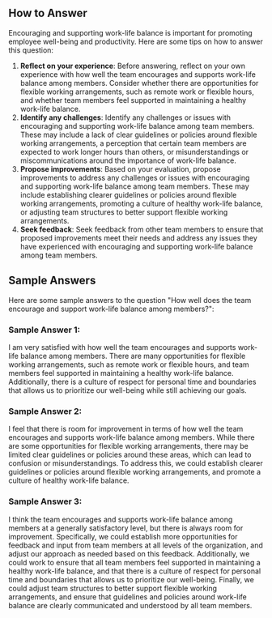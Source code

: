

How to Answer
-------------

Encouraging and supporting work-life balance is important for promoting employee well-being and productivity. Here are some tips on how to answer this question:

1. **Reflect on your experience**: Before answering, reflect on your own experience with how well the team encourages and supports work-life balance among members. Consider whether there are opportunities for flexible working arrangements, such as remote work or flexible hours, and whether team members feel supported in maintaining a healthy work-life balance.
2. **Identify any challenges**: Identify any challenges or issues with encouraging and supporting work-life balance among team members. These may include a lack of clear guidelines or policies around flexible working arrangements, a perception that certain team members are expected to work longer hours than others, or misunderstandings or miscommunications around the importance of work-life balance.
3. **Propose improvements**: Based on your evaluation, propose improvements to address any challenges or issues with encouraging and supporting work-life balance among team members. These may include establishing clearer guidelines or policies around flexible working arrangements, promoting a culture of healthy work-life balance, or adjusting team structures to better support flexible working arrangements.
4. **Seek feedback**: Seek feedback from other team members to ensure that proposed improvements meet their needs and address any issues they have experienced with encouraging and supporting work-life balance among team members.

Sample Answers
--------------

Here are some sample answers to the question "How well does the team encourage and support work-life balance among members?":

### Sample Answer 1:

I am very satisfied with how well the team encourages and supports work-life balance among members. There are many opportunities for flexible working arrangements, such as remote work or flexible hours, and team members feel supported in maintaining a healthy work-life balance. Additionally, there is a culture of respect for personal time and boundaries that allows us to prioritize our well-being while still achieving our goals.

### Sample Answer 2:

I feel that there is room for improvement in terms of how well the team encourages and supports work-life balance among members. While there are some opportunities for flexible working arrangements, there may be limited clear guidelines or policies around these areas, which can lead to confusion or misunderstandings. To address this, we could establish clearer guidelines or policies around flexible working arrangements, and promote a culture of healthy work-life balance.

### Sample Answer 3:

I think the team encourages and supports work-life balance among members at a generally satisfactory level, but there is always room for improvement. Specifically, we could establish more opportunities for feedback and input from team members at all levels of the organization, and adjust our approach as needed based on this feedback. Additionally, we could work to ensure that all team members feel supported in maintaining a healthy work-life balance, and that there is a culture of respect for personal time and boundaries that allows us to prioritize our well-being. Finally, we could adjust team structures to better support flexible working arrangements, and ensure that guidelines and policies around work-life balance are clearly communicated and understood by all team members.
